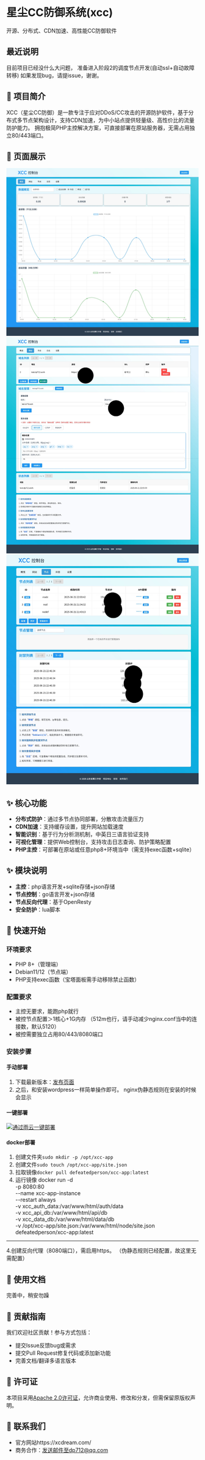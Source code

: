 # 星尘CC防御系统(xcc)
开源、分布式、CDN加速、高性能CC防御软件

## 最近说明
目前项目已经没什么大问题，
准备进入阶段2的调度节点开发(自动ssl+自动故障转移)
如果发现bug，请提issue，谢谢。

## 🌟 项目简介
XCC（星尘CC防御）是一款专注于应对DDoS/CC攻击的开源防护软件，基于分布式多节点架构设计，支持CDN加速，为中小站点提供轻量级、高性价比的流量防护能力。
拥抱极简PHP主控解决方案，可直接部署在原站服务器，无需占用独立80/443端口。

## 🌟 页面展示
[![监控页面](https://raw.githubusercontent.com/defeatedperson/xcc/refs/heads/main/img/1.jpeg "监控页面")](https://raw.githubusercontent.com/defeatedperson/xcc/refs/heads/main/img/1.jpeg "监控页面")
[![域名管理](https://raw.githubusercontent.com/defeatedperson/xcc/refs/heads/main/img/2.jpg "域名管理")](https://raw.githubusercontent.com/defeatedperson/xcc/refs/heads/main/img/2.jpg "域名管理")
[![节点管理](https://raw.githubusercontent.com/defeatedperson/xcc/refs/heads/main/img/3.jpg "节点管理")](https://raw.githubusercontent.com/defeatedperson/xcc/refs/heads/main/img/3.jpg "节点管理")
## ✨ 核心功能
- **分布式防护**：通过多节点协同部署，分散攻击流量压力
- **CDN加速**：支持缓存设置，提升网站加载速度
- **智能识别**：基于行为分析测机制，中英日三语言验证支持
- **可视化管理**：提供Web控制台，支持攻击日志查询、防护策略配置
- **PHP主控**：可部署在原站或任意php8+环境当中（需支持exec函数+sqlite）

## ✨ 模块说明
- **主控**：php语言开发+sqlite存储+json存储
- **节点控制**：go语言开发+json存储
- **节点反向代理**：基于OpenResty
- **安全防护**：lua脚本

## 🚀 快速开始
### 环境要求
- PHP 8+（管理端）
- Debian11/12（节点端）
- PHP支持exec函数（宝塔面板需手动移除禁止函数）

### 配置要求
- 主控无要求，能跑php就行
- 被控节点配置＞1核心+1G内存
（512m也行，请手动减少nginx.conf当中的连接数，默认5120）
- 被控需要独立占用80/443/8080端口

### 安装步骤
#### 手动部署
1. 下载最新版本：[发布页面](https://github.com/defeatedperson/xcc/releases "发布页面")
2. 之后，和安装wordpress一样简单操作即可。
nginx伪静态规则在安装的时候会显示

#### 一键部署
[![通过雨云一键部署](https://rainyun-apps.cn-nb1.rains3.com/materials/deploy-on-rainyun-cn.svg)](https://app.rainyun.com/apps/rca/store/6596/dp712_)

#### docker部署
1. 创建文件夹`sudo mkdir -p /opt/xcc-app`
2. 创建文件`sudo touch /opt/xcc-app/site.json`
3. 拉取镜像`docker pull defeatedperson/xcc-app:latest`
4. 运行镜像
    docker run -d \
      -p 8080:80 \
      --name xcc-app-instance \
      --restart always \
      -v xcc_auth_data:/var/www/html/auth/data \
      -v xcc_api_db:/var/www/html/api/db \
      -v xcc_data_db:/var/www/html/data/db \
      -v /opt/xcc-app/site.json:/var/www/html/node/site.json \
      defeatedperson/xcc-app:latest

------------


4.创建反向代理（8080端口），需启用https。
（伪静态规则已经配置，故这里无需配置）


## 📖 使用文档
完善中，稍安勿躁

## 🤝 贡献指南
我们欢迎社区贡献！参与方式包括：
- 提交Issue反馈bug或需求
- 提交Pull Request修复代码或添加新功能
- 完善文档/翻译多语言版本

## 📜 许可证
本项目采用[Apache 2.0许可证](https://github.com/defeatedperson/xcc/blob/v0.0.2/LICENSE)，允许商业使用、修改和分发，但需保留原版权声明。

## 💬 联系我们
- 官方网站https://xcdream.com/
- 商务合作：发送邮件至dp712@qq.com
